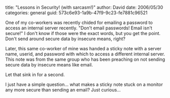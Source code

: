 
title: "Lessons in Security!  (with sarcasm!)"
author: David
date: 2006/05/30
categories: general
guid: 573c6e93-1a9b-47f9-9c23-fe7881c96521

One of my co-workers was recently chided for emailing a password to access an internal server recently. "Don't email passwords! Email isn't secure!" I don't know if those were the exact words, but you get the point. Don't send around secure data by insecure means, right?

Later, this same co-worker of mine was handed a sticky note with a server name, userid, and password with which to access a different internal server. This note was from the same group who has been preaching on not sending secure data by insecure means like email.

Let that sink in for a second.

I just have a simple question... what makes a sticky note stuck on a monitor any more secure than sending an email? Just curious...

